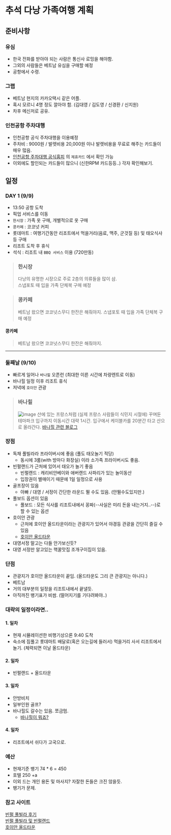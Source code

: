 # 추석 다낭 가족여행 계획

## 준비사항

### 유심

* 한국 전화를 받아야 되는 사람은 통신사 로밍을 해야함.
* 그외의 사람들은 베트남 유심을 구매할 예정
* 공항에서 수령.

### 그랩

* 베트남 현지의 카카오택시 같은 어플.
* 혹시 모르니 4명 정도 깔아야 함. (김대영 / 김도영 / 신경환 / 신지원)
* 차후 메신저로 공유.

### 인천공항 주차대행

* 인천공항 공식 주차대행을 이용예정
* 주차비 : 9000원 / 발렛비용 20,000원 이나 발렛비용을 무료로 해주는 카드들이 매우 많음.
* [인천공항 주차대행 공식홈피](https://valet.hiparking.co.kr/main) 의 `제휴카드` 에서 확인 가능
* 이외에도 할인되는 카드들이 많으니 (신한RPM 카드등등..) 각자 확인해보기.

## 일정



### DAY 1 (9/9)

* 13:50 공항 도착
* 픽업 서비스를 이동
* `한시장` : 가족 옷 구매, 개별적으로 옷 구매
* `콩카페` : 코코넛 커피
* 롯데마트 : 여행기간동안 리조트에서 먹을거리(음료, 맥주, 군것질 등) 및 태오식사 등 구매
* 리조트 도착 후 휴식
* 석식 : 리조트 내 `BBQ 서비스` 이용 (720만동)

> ### 한시장
> 다낭의 유명한 시장으로 주로 2층의 의류들을 많이 삼.  
> 스냅포토 때 입을 가족 단체복 구매 예정
  
> ### 콩카페
> 베트남 왔으면 코코넛스무디 한잔은 해줘야지.
> 스냅포토 때 입을 가족 단체복 구매 예정

#### 콩카페
> 베트남 왔으면 코코넛스무디 한잔은 해줘야지.
 
---

### 둘째날 (9/10)

* 빠르게 일어나 `바나힐` 오픈런 (최대한 이른 시간에 차량렌트로 이동)
* 바나힐 일정 이후 리조트 휴식
* 저녁에 `호이안` 관광

> ### 바나힐
> ![image](https://user-images.githubusercontent.com/76562946/184303611-44b81253-fde6-44a2-a8f4-e9209f295216.png)
> 산에 있는 프랑스처럼 (실제 프랑스 사람들이 식민지 시절에) 꾸며둔  테마파크
> 입구까지 이동시간 대략 1시간.
> 입구에서 케이블카를 20분간 타고 산으로 올라간다.
> [바나힐 관련 블로그](https://blog.naver.com/jeju8253/222714191983)


### 장점
* 독채 풀빌라라 프라이버시에 좋음 (풀도 태오놀기 적당)
  * 동시에 3룸(with 방마다 화장실) 이라 소가족 프라이버시도 좋음.   
* 빈펄랜드가 근처에 있어서 태오가 놀기 좋음
  * 빈펄랜드 : 캐리비안베이와 애버랜드 사파리가 있는 놀이동산
  * 입장권이 별매이기 때문에 1일 일정으로 사용   
* 골프장이 있음
  * 아빠 / 대영 / 서정이 간단한 라운드 뛸 수도 있음. (안뛸수도있지만.)
* 풀보드 옵션이 있음
  * 풀보드 : 모든 식사를 리조트내에서 꽁짜(--사실은 미리 돈을 내는거지..--)로 할 수 있는 옵션   
* 호이안 관광
  * 근처에 호이안 올드타운이라는 관광지가 있어서 야경등 관광을 간단히 즐길 수 있음
  * [호이안 올드타운](https://blog.naver.com/heart-en/222695403720)   
* 대영서정 말고는 다들 안가보신듯?
* 대영 서정만 알고있는 핵꿀맛집 조개구이집이 있음.

### 단점
 * 관광지가 호이안 올드타운이 끝임. (올드타운도 그리 큰 관광지는 아니다.)    
 * 베트남   
 * 거의 대부분의 일정을 리조트내에서 끝낼듯.   
 * 아직까진 뱅기표가 비쌈. (떨어지기를 기다려봐야..)

### 대략의 일정이라면..

#### 1. 일차
  - 현재 시뮬레이션한 비행기상으론 9:40 도착
  - 숙소에 짐풀고 롯데마트 배달로(혹은 오는길에 들러서) 먹을거리 사서 리조트에서 놀기. (체력되면 이날 올드타운)
#### 2. 일차
  - 빈펄랜드 + 올드타운
#### 3. 일차
  - 안방비치
  - 일부인원 골프?
  - 바나힐도 갈수는 있음. 쪼금멈.   
     - [바나힐이 뭐죠?](https://blog.naver.com/jeju8253/222714191983)
#### 4. 일차
  - 리조트에서 쉬다가 고국으로.

### 예산

* 현재기준 뱅기 74 * 6 = 450
* 호텔 250 +a
* 이외 드는 개인 용돈 및 마사지? 자잘한 돈들은 크진 않을듯.
* 뱅기가 문제.

### 참고 사이트
[빈펄 풀빌라 후기](https://blog.naver.com/hi-jung2000/222412960839)   
[빈펄 풀빌라 및 빈펄랜드](https://blog.naver.com/lhszli23/222441034074)   
[호이안 올드타운](https://blog.naver.com/mmm7962/222282249136)   

